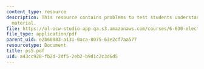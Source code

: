 ```yaml
---
content_type: resource
description: This resource contains problems to test students understanding of course
  material.
file: https://ol-ocw-studio-app-qa.s3.amazonaws.com/courses/6-630-electromagnetics-fall-2006/a43cc928fb2d2df52eb2b9d1c2c3d6d5_ps5.pdf
file_type: application/pdf
parent_uid: e2b60983-a131-0aca-8075-63e2cf7aa577
resourcetype: Document
title: ps5.pdf
uid: a43cc928-fb2d-2df5-2eb2-b9d1c2c3d6d5
---
```

